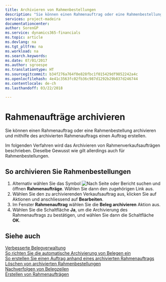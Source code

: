 ```yaml
---
title: Archivieren von Rahmenbestellungen
description: "Sie können einen Rahmenauftrag oder eine Rahmenbestellung archivieren und mithilfe des archivierten Rahmenauftrags einen Auftrag erstellen."
services: project-madeira
documentationcenter: 
author: SorenGP
ms.service: dynamics365-financials
ms.topic: article
ms.devlang: na
ms.tgt_pltfrm: na
ms.workload: na
ms.search.keywords: 
ms.date: 07/01/2017
ms.author: sgroespe
ms.translationtype: HT
ms.sourcegitcommit: b34f276a764f0e828fbc1f015429df9852242a4c
ms.openlocfilehash: 4e41c3563fc02fb36c987d1292b29b837d246744
ms.contentlocale: de-ch
ms.lasthandoff: 03/22/2018

---
```

# <a name="archive-blanket-orders"></a>Rahmenaufträge archivieren
Sie können einen Rahmenauftrag oder eine Rahmenbestellung archivieren und mithilfe des archivierten Rahmenauftrags einen Auftrag erstellen.  

Im folgenden Verfahren wird das Archivieren von Rahmenverkaufsaufträgen beschrieben. Dieselbe Gewusst wie gilt allerdings auch für Rahmenbestellungen.  

## <a name="to-archive-blanket-orders"></a>So archivieren Sie Rahmenbestellungen  

1.  Alternativ wählen Sie das Symbol ![Nach Seite oder Bericht suchen](../../media/ui-search/search_small.png "Nach Seite oder Bericht suchen") und öffnen **Rahmenaufträge**. Wählen Sie dann den zugehörigen Link aus.  
2.  Wählen Sie den zu archivierenden Verkaufsauftrag aus, klicken Sie auf Aktionen und anschliessend auf **Bearbeiten**.  
3.  Im Fenster **Rahmenauftrag** wählen Sie die **Beleg archivieren** Aktion aus.  
4.  Wählen Sie die Schaltfläche **Ja**, um die Archivierung des Rahmenauftrags zu bestätigen, und wählen Sie dann die Schaltfläche **OK**.  

## <a name="see-also"></a>Siehe auch  
 [Verbesserte Belegverwaltung](enhanced-document-management.md)   
 [So richten Sie die automatische Archivierung von Belegen ein](how-to-set-up-automatic-archiving-of-documents.md)   
 [So erstellen Sie einen Auftrag anhand eines archivierten Rahmenauftrags](how-to-create-an-order-from-an-archived-blanket-order.md)   
 [Löschen von archivierten Rahmenbestellungen](how-to-delete-archived-blanket-orders.md)   
 [Nachverfolgen von Belegzeilen](how-to-track-document-lines.md)   
 [Erstellen von Rahmenaufträgen](../../sales-how-to-create-blanket-sales-orders.md)  

